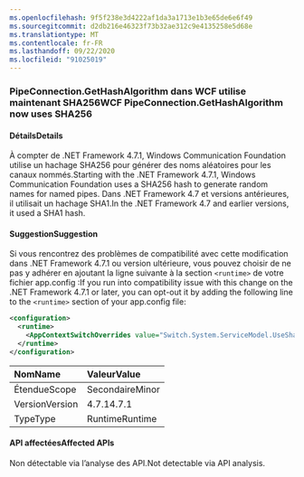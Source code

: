 ```yaml
---
ms.openlocfilehash: 9f5f238e3d4222af1da3a1713e1b3e65de6e6f49
ms.sourcegitcommit: d2db216e46323f73b32ae312c9e4135258e5d68e
ms.translationtype: MT
ms.contentlocale: fr-FR
ms.lasthandoff: 09/22/2020
ms.locfileid: "91025019"
---
```

### <a name="wcf-pipeconnectiongethashalgorithm-now-uses-sha256"></a><span data-ttu-id="ab6f9-101">PipeConnection.GetHashAlgorithm dans WCF utilise maintenant SHA256</span><span class="sxs-lookup"><span data-stu-id="ab6f9-101">WCF PipeConnection.GetHashAlgorithm now uses SHA256</span></span>

#### <a name="details"></a><span data-ttu-id="ab6f9-102">Détails</span><span class="sxs-lookup"><span data-stu-id="ab6f9-102">Details</span></span>

<span data-ttu-id="ab6f9-103">À compter de .NET Framework 4.7.1, Windows Communication Foundation utilise un hachage SHA256 pour générer des noms aléatoires pour les canaux nommés.</span><span class="sxs-lookup"><span data-stu-id="ab6f9-103">Starting with the .NET Framework 4.7.1, Windows Communication Foundation uses a SHA256 hash to generate random names for named pipes.</span></span> <span data-ttu-id="ab6f9-104">Dans .NET Framework 4.7 et versions antérieures, il utilisait un hachage SHA1.</span><span class="sxs-lookup"><span data-stu-id="ab6f9-104">In the .NET Framework 4.7 and earlier versions, it used a SHA1 hash.</span></span>

#### <a name="suggestion"></a><span data-ttu-id="ab6f9-105">Suggestion</span><span class="sxs-lookup"><span data-stu-id="ab6f9-105">Suggestion</span></span>

<span data-ttu-id="ab6f9-106">Si vous rencontrez des problèmes de compatibilité avec cette modification dans .NET Framework 4.7.1 ou version ultérieure, vous pouvez choisir de ne pas y adhérer en ajoutant la ligne suivante à la section `<runtime>` de votre fichier app.config :</span><span class="sxs-lookup"><span data-stu-id="ab6f9-106">If you run into compatibility issue with this change on the .NET Framework 4.7.1 or later, you can opt-out it by adding the following line to the `<runtime>` section of your app.config file:</span></span>

```xml
<configuration>
  <runtime>
    <AppContextSwitchOverrides value="Switch.System.ServiceModel.UseSha1InPipeConnectionGetHashAlgorithm=true" />
  </runtime>
</configuration>
```

| <span data-ttu-id="ab6f9-107">Nom</span><span class="sxs-lookup"><span data-stu-id="ab6f9-107">Name</span></span>    | <span data-ttu-id="ab6f9-108">Valeur</span><span class="sxs-lookup"><span data-stu-id="ab6f9-108">Value</span></span>   |
|:--------|:--------|
| <span data-ttu-id="ab6f9-109">Étendue</span><span class="sxs-lookup"><span data-stu-id="ab6f9-109">Scope</span></span>   | <span data-ttu-id="ab6f9-110">Secondaire</span><span class="sxs-lookup"><span data-stu-id="ab6f9-110">Minor</span></span>   |
| <span data-ttu-id="ab6f9-111">Version</span><span class="sxs-lookup"><span data-stu-id="ab6f9-111">Version</span></span> | <span data-ttu-id="ab6f9-112">4.7.1</span><span class="sxs-lookup"><span data-stu-id="ab6f9-112">4.7.1</span></span>   |
| <span data-ttu-id="ab6f9-113">Type</span><span class="sxs-lookup"><span data-stu-id="ab6f9-113">Type</span></span>    | <span data-ttu-id="ab6f9-114">Runtime</span><span class="sxs-lookup"><span data-stu-id="ab6f9-114">Runtime</span></span> |

#### <a name="affected-apis"></a><span data-ttu-id="ab6f9-115">API affectées</span><span class="sxs-lookup"><span data-stu-id="ab6f9-115">Affected APIs</span></span>

<span data-ttu-id="ab6f9-116">Non détectable via l’analyse des API.</span><span class="sxs-lookup"><span data-stu-id="ab6f9-116">Not detectable via API analysis.</span></span>

<!--

#### Affected APIs

Not detectable via API analysis.

-->
